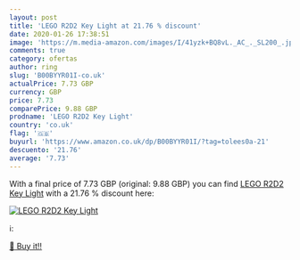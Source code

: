 ```yaml
---
layout: post
title: 'LEGO R2D2 Key Light at 21.76 % discount'
date: 2020-01-26 17:38:51
image: 'https://m.media-amazon.com/images/I/41yzk+BQ8vL._AC_._SL200_.jpg'
comments: true
category: ofertas
author: ring
slug: 'B00BYYR01I-co.uk'
actualPrice: 7.73 GBP
currency: GBP
price: 7.73
comparePrice: 9.88 GBP
prodname: 'LEGO R2D2 Key Light'
country: 'co.uk'
flag: '🇬🇧'
buyurl: 'https://www.amazon.co.uk/dp/B00BYYR01I/?tag=tolees0a-21'
descuento: '21.76'
average: '7.73'
---
```


With a final price of 7.73 GBP (original: 9.88 GBP) you can find [LEGO R2D2 Key Light](https://www.amazon.co.uk/dp/B00BYYR01I/?tag=tolees0a-21) with a  21.76 % discount here:

[![LEGO R2D2 Key Light](https://m.media-amazon.com/images/I/41yzk+BQ8vL._AC_._SL200_.jpg)](https://www.amazon.co.uk/dp/B00BYYR01I/?tag=tolees0a-21)

ℹ️:


[🛒 Buy it!!](https://www.amazon.co.uk/dp/B00BYYR01I/?tag=tolees0a-21)
